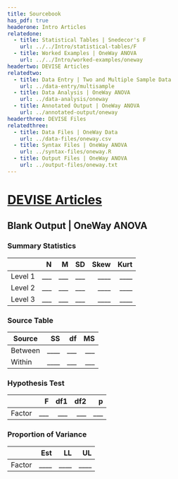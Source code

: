 ```yaml
---
title: Sourcebook
has_pdf: true
headerone: Intro Articles
relatedone:
  - title: Statistical Tables | Snedecor's F
    url: ../../Intro/statistical-tables/F
  - title: Worked Examples | OneWay ANOVA
    url: ../../Intro/worked-examples/oneway
headertwo: DEVISE Articles
relatedtwo:
  - title: Data Entry | Two and Multiple Sample Data
    url: ../data-entry/multisample
  - title: Data Analysis | OneWay ANOVA
    url: ../data-analysis/oneway
  - title: Annotated Output | OneWay ANOVA
    url: ../annotated-output/oneway
headerthree: DEVISE Files
relatedthree:
  - title: Data Files | OneWay Data
    url: ../data-files/oneway.csv
  - title: Syntax Files | OneWay ANOVA
    url: ../syntax-files/oneway.R
  - title: Output Files | OneWay ANOVA
    url: ../output-files/oneway.txt
---
```


# [DEVISE Articles](../index.md)

## Blank Output | OneWay ANOVA

### Summary Statistics

|         | N   | M   | SD  | Skew | Kurt |
|---------|----:|----:|----:|-----:|-----:|
| Level 1 | ___ | ___ | ___ | ____ | ____ |
| Level 2 | ___ | ___ | ___ | ____ | ____ |
| Level 3 | ___ | ___ | ___ | ____ | ____ |

### Source Table

| Source   | SS   | df  | MS  |
|----------|-----:|----:|----:|
| Between  | ____ | ___ | ___ |
| Within   | ____ | ___ | ___ |

### Hypothesis Test

|        | F   | df1 | df2 | p   |
|--------|----:|----:|----:|----:|
| Factor | ___ | ___ | ___ | ___ |

### Proportion of Variance

|        | Est  | LL   | UL   |
|--------|-----:|-----:|-----:|
| Factor | ____ | ____ | ____ |
